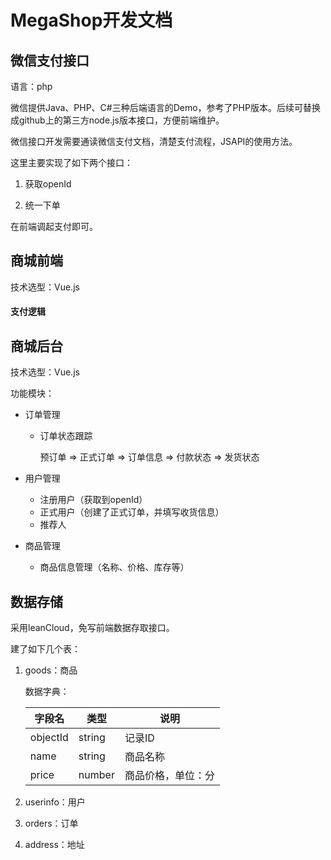 # MegaShop开发文档

## 微信支付接口

语言：php

微信提供Java、PHP、C#三种后端语言的Demo，参考了PHP版本。后续可替换成github上的第三方node.js版本接口，方便前端维护。

微信接口开发需要通读微信支付文档，清楚支付流程，JSAPI的使用方法。

这里主要实现了如下两个接口：

1. 获取openId

2. 统一下单

在前端调起支付即可。

## 商城前端

技术选型：Vue.js

#### 支付逻辑



## 商城后台

技术选型：Vue.js

功能模块：

- 订单管理

  - 订单状态跟踪

    预订单 => 正式订单 => 订单信息 => 付款状态 => 发货状态

- 用户管理

  - 注册用户（获取到openId）
  - 正式用户（创建了正式订单，并填写收货信息）
  - 推荐人

- 商品管理

  - 商品信息管理（名称、价格、库存等）

## 数据存储

采用leanCloud，免写前端数据存取接口。

建了如下几个表：

1. goods：商品

   数据字典：

   | 字段名   | 类型   | 说明               |
   | -------- | ------ | ------------------ |
   | objectId | string | 记录ID             |
   | name     | string | 商品名称           |
   | price    | number | 商品价格，单位：分 |

2. userinfo：用户

3. orders：订单

4. address：地址

